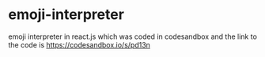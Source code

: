 # emoji-interpreter
emoji interpreter in react.js which was coded in codesandbox and the link to the code is https://codesandbox.io/s/pd13n
